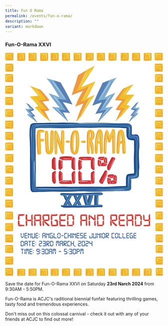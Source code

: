 ```yaml
---
title: Fun O Rama
permalink: /events/fun-o-rama/
description: ""
variant: markdown
---
```

### Fun-O-Rama XXVI

![](/images/FOR%202024/for26_p.png)

Save the date for Fun-O-Rama XXVI on Saturday **23rd Narch 2024** from 9:30AM - 5:50PM.

Fun-O-Rama is ACJC's raditional biennial funfair featuring thrilling games, tasty food and tremendous experiences.

Don't miss out on this colossal carnival - check it out with any of your friends at ACJC to find out more!